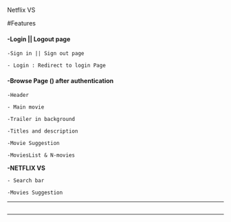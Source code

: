 Netflix VS

#Features

#### -Login || Logout page

    -Sign in || Sign out page

    - Login : Redirect to login Page

#### -**Browse Page () after authentication**

    -Header

    - Main movie

    -Trailer in background

    -Titles and description

    -Movie Suggestion

    -MoviesList & N-movies

**-NETFLIX VS**

    - Search bar

    -Movies Suggestion

---

```

```

---
